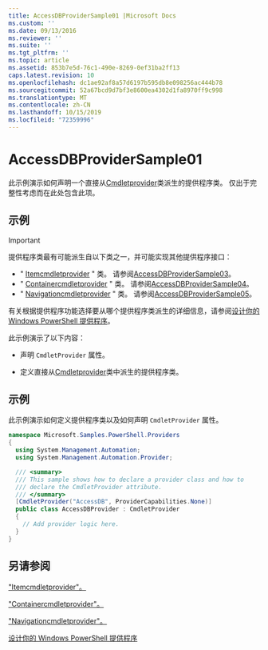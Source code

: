 ```yaml
---
title: AccessDBProviderSample01 |Microsoft Docs
ms.custom: ''
ms.date: 09/13/2016
ms.reviewer: ''
ms.suite: ''
ms.tgt_pltfrm: ''
ms.topic: article
ms.assetid: 853b7e5d-76c1-490e-8269-0ef31ba2ff13
caps.latest.revision: 10
ms.openlocfilehash: dc1ae92af8a57d6197b595db8e098256ac444b78
ms.sourcegitcommit: 52a67bcd9d7bf3e8600ea4302d1fa8970ff9c998
ms.translationtype: MT
ms.contentlocale: zh-CN
ms.lasthandoff: 10/15/2019
ms.locfileid: "72359996"
---
```

# <a name="accessdbprovidersample01"></a>AccessDBProviderSample01

此示例演示如何声明一个直接从[Cmdletprovider](/dotnet/api/System.Management.Automation.Provider.CmdletProvider)类派生的提供程序类。 仅出于完整性考虑而在此处包含此项。

## <a name="demonstrates"></a>示例

> [!IMPORTANT]
> 提供程序类最有可能派生自以下类之一，并可能实现其他提供程序接口：
>
> -   " [Itemcmdletprovider](/dotnet/api/System.Management.Automation.Provider.ItemCmdletProvider) " 类。 请参阅[AccessDBProviderSample03](./accessdbprovidersample03.md)。
> -   " [Containercmdletprovider](/dotnet/api/System.Management.Automation.Provider.ContainerCmdletProvider) " 类。 请参阅[AccessDBProviderSample04](./accessdbprovidersample04.md)。
> -   " [Navigationcmdletprovider](/dotnet/api/System.Management.Automation.Provider.NavigationCmdletProvider) " 类。 请参阅[AccessDBProviderSample05](./accessdbprovidersample05.md)。
>
> 有关根据提供程序功能选择要从哪个提供程序类派生的详细信息，请参阅[设计你的 Windows PowerShell 提供程序](./provider-types.md)。

此示例演示了以下内容：

- 声明 `CmdletProvider` 属性。

- 定义直接从[Cmdletprovider](/dotnet/api/System.Management.Automation.Provider.CmdletProvider)类中派生的提供程序类。

## <a name="example"></a>示例

此示例演示如何定义提供程序类以及如何声明 `CmdletProvider` 属性。

```csharp
namespace Microsoft.Samples.PowerShell.Providers
{
  using System.Management.Automation;
  using System.Management.Automation.Provider;

  /// <summary>
  /// This sample shows how to declare a provider class and how to
  /// declare the CmdletProvider attribute.
  /// </summary>
  [CmdletProvider("AccessDB", ProviderCapabilities.None)]
  public class AccessDBProvider : CmdletProvider
  {
    // Add provider logic here.
  }
}
```

## <a name="see-also"></a>另请参阅

["Itemcmdletprovider"。](/dotnet/api/System.Management.Automation.Provider.ItemCmdletProvider)

["Containercmdletprovider"。](/dotnet/api/System.Management.Automation.Provider.ContainerCmdletProvider)

["Navigationcmdletprovider"。](/dotnet/api/System.Management.Automation.Provider.NavigationCmdletProvider)

[设计你的 Windows PowerShell 提供程序](./provider-types.md)
